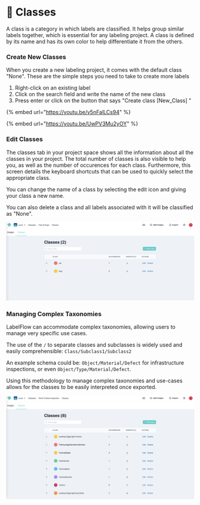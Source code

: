 # 🎨 Classes

A class is a category in which labels are classified. It helps group similar labels together, which is essential for any labeling project. A class is defined by its name and has its own color to help differentiate it from the others.

### Create New Classes

When you create a new labeling project, it comes with the default class "None". These are the simple steps you need to take to create more labels

1. Right-click on an existing label
2. Click on the search field and write the name of the new class
3. Press enter or click on the button that says "Create class \[New\_Class] "

{% embed url="https://youtu.be/v5nFalLCs94" %}

{% embed url="https://youtu.be/UwPV3Mu2yOY" %}

### Edit Classes

The classes tab in your project space shows all the information about all the classes in your project. The total number of classes is also visible to help you, as well as the number of occurences for each class. Furthermore, this screen details the keyboard shortcuts that can be used to quickly select the appropriate class.&#x20;

You can change the name of a class by selecting the edit icon and giving your class a new name.

You can also delete a class and all labels associated with it will be classified as "None".

![](<../.gitbook/assets/Screenshot 2021-12-30 at 09.48.34.png>)

### Managing  Complex Taxonomies&#x20;

LabelFlow can accommodate complex taxonomies, allowing users to manage very specific use cases.&#x20;

The use of the `/` to separate classes and subclasses is widely used and easily comprehensible: `Class/Subclass1/Subclass2`&#x20;

An example schema could be: `Object/Material/Defect` for infrastructure inspections, or even `Object/Type/Material/Defect`.&#x20;

Using this methodology to manage complex taxonomies and use-cases allows for the classes to be easily interpreted once exported.

![](<../.gitbook/assets/Screenshot 2021-12-30 at 09.46.11.png>)
